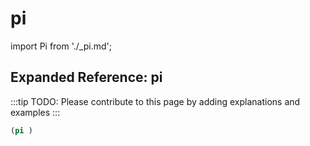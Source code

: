# pi

import Pi from './_pi.md';

<Pi />

## Expanded Reference: pi

:::tip
TODO: Please contribute to this page by adding explanations and examples
:::

```lisp
(pi )
```
